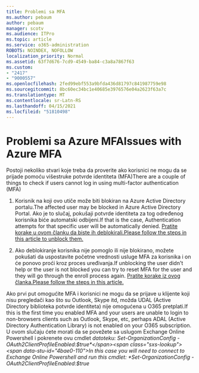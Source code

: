 ```yaml
---
title: Problemi sa MFA
ms.author: pebaum
author: pebaum
manager: scotv
ms.audience: ITPro
ms.topic: article
ms.service: o365-administration
ROBOTS: NOINDEX, NOFOLLOW
localization_priority: Normal
ms.assetid: 63f7d676-7cd9-4549-ba84-c3a8a7867f63
ms.custom:
- "2417"
- "9000557"
ms.openlocfilehash: 2fed99ebf553a9bfda436d81797c841987759e98
ms.sourcegitcommit: 8bc60ec34bc1e40685e3976576e04a2623f63a7c
ms.translationtype: MT
ms.contentlocale: sr-Latn-RS
ms.lasthandoff: 04/15/2021
ms.locfileid: "51810498"
---
```

# <a name="issues-with-azure-mfa"></a><span data-ttu-id="4bae0-102">Problemi sa Azure MFA</span><span class="sxs-lookup"><span data-stu-id="4bae0-102">Issues with Azure MFA</span></span>
<span data-ttu-id="4bae0-103">Postoji nekoliko stvari koje treba da proverite ako korisnici ne mogu da se prijade pomoću višestruke potvrde identiteta (MFA)</span><span class="sxs-lookup"><span data-stu-id="4bae0-103">There are a couple of things to check if users cannot log in using multi-factor authentication (MFA)</span></span>

1. <span data-ttu-id="4bae0-104">Korisnik na koji ovo utiče može biti blokiran na Azure Active Directory portalu.</span><span class="sxs-lookup"><span data-stu-id="4bae0-104">The affected user may be blocked in Azure Active Directory Portal.</span></span> <span data-ttu-id="4bae0-105">Ako je to slučaj, pokušaji potvrde identiteta za tog određenog korisnika biće automatski odbijeni.</span><span class="sxs-lookup"><span data-stu-id="4bae0-105">If that is the case, Authentication attempts for that specific user will be automatically denied.</span></span> [<span data-ttu-id="4bae0-106">Pratite korake u ovom članku da biste ih deblokirali.</span><span class="sxs-lookup"><span data-stu-id="4bae0-106">Please follow the steps in this article to unblock them.</span></span>](https://docs.microsoft.com/azure/active-directory/authentication/howto-mfa-mfasettings#block-and-unblock-users)

2. <span data-ttu-id="4bae0-107">Ako deblokiranje korisnika nije pomoglo ili nije blokirano, možete pokušati da uspostavite početne vrednosti usluge MFA za korisnika i on će ponovo proći kroz proces uređivanja.</span><span class="sxs-lookup"><span data-stu-id="4bae0-107">If unblocking the user didn't help or the user is not blocked you can try to reset MFA for the user and they will go through the enroll process again.</span></span> [<span data-ttu-id="4bae0-108">Pratite korake iz ovog članka.</span><span class="sxs-lookup"><span data-stu-id="4bae0-108">Please follow the steps in this article.</span></span>](https://docs.microsoft.com/azure/active-directory/authentication/howto-mfa-userdevicesettings#require-users-to-provide-contact-methods-again)

<span data-ttu-id="4bae0-109">Ako prvi put omogućite MFA i korisnici ne mogu da se prijave u klijente koji nisu pregledači kao što su Outlook, Skype itd, možda UDAL (Active Directory biblioteka potvrde identiteta) nije omogućena u O365 pretplati.</span><span class="sxs-lookup"><span data-stu-id="4bae0-109">If this is the first time you enabled MFA and your users are unable to login to non-browsers clients such as Outlook, Skype, etc, perhaps ADAL (Active Directory Authentication Library) is not enabled on your O365 subscription.</span></span> <span data-ttu-id="4bae0-110">U ovom slučaju ćete morati da se povežete sa uslugom Exchange Online Powershell i pokrenete ovu cmdlet  *datoteku: Set-OrganizationConfig -OAuth2ClientProfileEnabled:$true*</span><span class="sxs-lookup"><span data-stu-id="4bae0-110">In this case you will need to connect to Exchange Online Powershell and run this cmdlet:  *Set-OrganizationConfig -OAuth2ClientProfileEnabled:$true*</span></span>